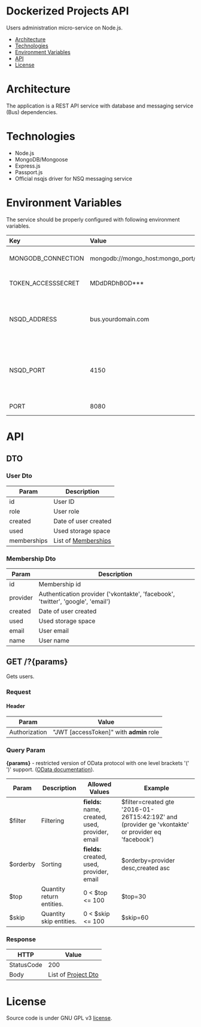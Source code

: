 # Dockerized Projects API
Users administration micro-service on Node.js.

* [Architecture](#architecture)
* [Technologies](#technologies)
* [Environment Variables](#environment-variables)
* [API](#api)
* [License](#license)

# Architecture
The application is a REST API service with database and messaging service (Bus) dependencies.

# Technologies
* Node.js
* MongoDB/Mongoose
* Express.js
* Passport.js
* Official nsqjs driver for NSQ messaging service

# Environment Variables
The service should be properly configured with following environment variables.

Key | Value | Description
:-- | :-- | :-- 
MONGODB_CONNECTION | mongodb://mongo_host:mongo_port/projects | MongoDB connection string.
TOKEN_ACCESSSECRET | MDdDRDhBOD*** | Access token secret.
NSQD_ADDRESS | bus.yourdomain.com | A hostname or an IP address of the NSQD running instance.
NSQD_PORT | 4150 | A TCP port number of the NSQD running instance to publish events.
PORT | 8080 | Container port.

# API
## DTO
### User Dto
| Param   | Description |
|----------|-------------|
| id     | User ID |
| role | User role  |
| created | Date of user created |
| used | Used storage space  |
| memberships | List of [Memberships](#user-dto) |

### Membership Dto
| Param   | Description |
|----------|-------------|
| id     | Membership id |
| provider | Authentication provider  ('vkontakte', 'facebook', 'twitter', 'google', 'email')|
| created | Date of user created |
| used | Used storage space  |
| email | User email |
| name | User name |

## GET /?**{params}**
Gets users.

### Request
#### Header
| Param   | Value |
|----------|-------------|
| Authorization     | "JWT [accessToken]" with **admin** role|

### Query Param
**{params}** - restricted version of OData protocol with one level brackets '(' ')' support. ([OData documentation](http://docs.oasis-open.org/odata/odata/v4.0/odata-v4.0-part2-url-conventions.html)).

| Param    | Description | Allowed Values| Example | 
|----------|-------------|---------------|---------|
| $filter    |  Filtering | **fields:** name, created, used, provider, email | $filter=created gte '2016-01-26T15:42:19Z' and (provider ge 'vkontakte' or provider eq 'facebook') |
| $orderby    |  Sorting | **fields:** created, used, provider, email | $orderby=provider desc,created asc|
| $top    | Quantity return entities. | 0 < $top <= 100 | $top=30 |
| $skip    | Quantity skip entities. | 0 < $skip <= 100 | $skip=60 |

### Response
| HTTP       |      Value                                                         |
|------------|--------------------------------------------------------------------|
| StatusCode | 200                                                            |
| Body | List of [Project Dto](#user-dto)                                                            |

# License
Source code is under GNU GPL v3 [license](LICENSE).
